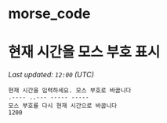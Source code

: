 # morse_code
# 현재 시간을 모스 부호 표시
<!-- MORSE_TIME_START -->
_Last updated: `12:00` (UTC)_

```
현재 시간을 입력하세요. 모스 부호로 바꿉니다
.---- ..--- ----- -----
모스 부호를 다시 현재 시간으로 바꿉니다
1200
```
<!-- MORSE_TIME_END -->

